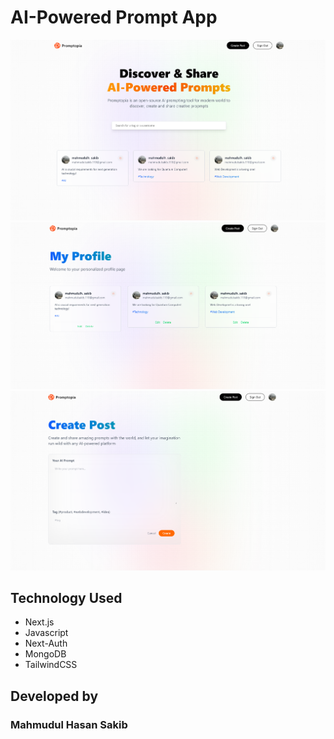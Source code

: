 # AI-Powered Prompt App

![A ScreenShot of Home](/assets/Home.png)
![A ScreenShot of Home](/assets/Profile.png)
![A ScreenShot of Home](/assets/Create.png)

## Technology Used

- Next.js
- Javascript
- Next-Auth
- MongoDB
- TailwindCSS

## Developed by

### Mahmudul Hasan Sakib
